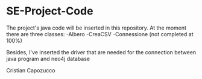 # SE-Project-Code
The project's java code will be inserted in this repository. At the moment there are three classes:
-Albero
-CreaCSV
-Connessione (not completed at 100%)

Besides, I've inserted the driver that are needed for the connection between java program and neo4j database




Cristian Capozucco
